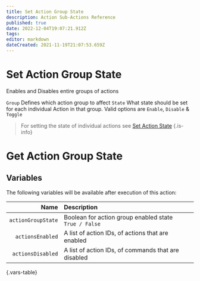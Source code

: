 ```yaml
---
title: Set Action Group State
description: Action Sub-Actions Reference
published: true
date: 2022-12-04T19:07:21.912Z
tags: 
editor: markdown
dateCreated: 2021-11-19T21:07:53.659Z
---
```


# Set Action Group State
Enables and Disables entire groups of actions 

`Group`	Defines which action group to affect
`State` What state should be set for each individual Action in that group. Valid options are `Enable`, `Disable` & `Toggle`

> For setting the state of individual actions see [Set Action State](/en/Sub-Actions/action-state)
{.is-info}

# Get Action Group State

##  Variables

The following variables will be available after execution of this action:

Name | Description
----:|:------------
| `actionGroupState` | Boolean for action group enabled state <br> `True / False`
| `actionsEnabled` | A list of action IDs, of actions that are enabled |
| `actionsDisabled` | A list of action IDs, of commands that are disabled |
{.vars-table}